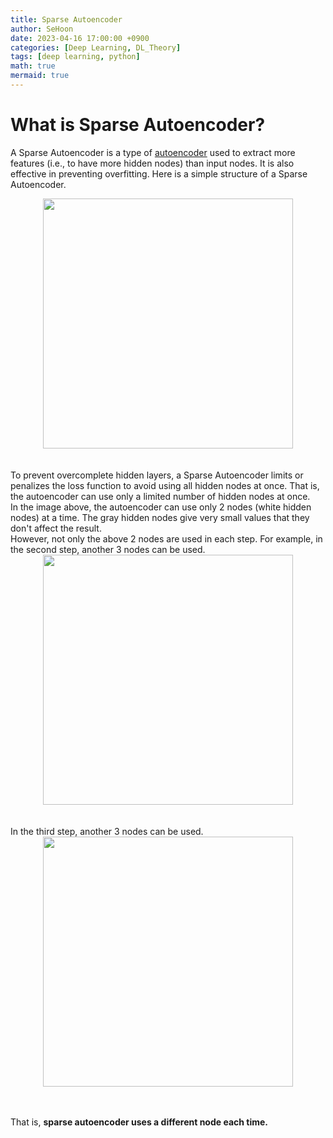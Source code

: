 ```yaml
---
title: Sparse Autoencoder
author: SeHoon
date: 2023-04-16 17:00:00 +0900
categories: [Deep Learning, DL_Theory]
tags: [deep learning, python]
math: true
mermaid: true
---
```


# What is Sparse Autoencoder?
A Sparse Autoencoder is a type of [autoencoder](https://csh970605.github.io/posts/Auto_Encoder/) used to extract more features (i.e., to have more hidden nodes) than input nodes. It is also effective in preventing overfitting. Here is a simple structure of a Sparse Autoencoder.
<center>
<img src="https://user-images.githubusercontent.com/28240052/232287646-c05fdd2d-4f5b-422b-8c9a-4367106aaf16.png" width=400>
</center>
<br><br>
To prevent overcomplete hidden layers, a Sparse Autoencoder limits or penalizes the loss function to avoid using all hidden nodes at once. That is, the autoencoder can use only a limited number of hidden nodes at once.<br>
In the image above, the autoencoder can use only 2 nodes (white hidden nodes) at a time. The gray hidden nodes give very small values that they don't affect the result.<br>
However, not only the above 2 nodes are used in each step. For example, in the second step, another 3 nodes can be used.
<center>
<img src="https://user-images.githubusercontent.com/28240052/232287879-c9a4f104-be32-4e95-9243-72f2bf7970d1.png" width=400>
</center>
<br><br>
In the third step, another 3 nodes can be used.
<center>
<img src="https://user-images.githubusercontent.com/28240052/232287923-8cb19e05-2ca1-4ae5-a3d4-928b89d06a26.png" width=400>
</center>
<br><br>

That is, **sparse autoencoder uses a different node each time.**

